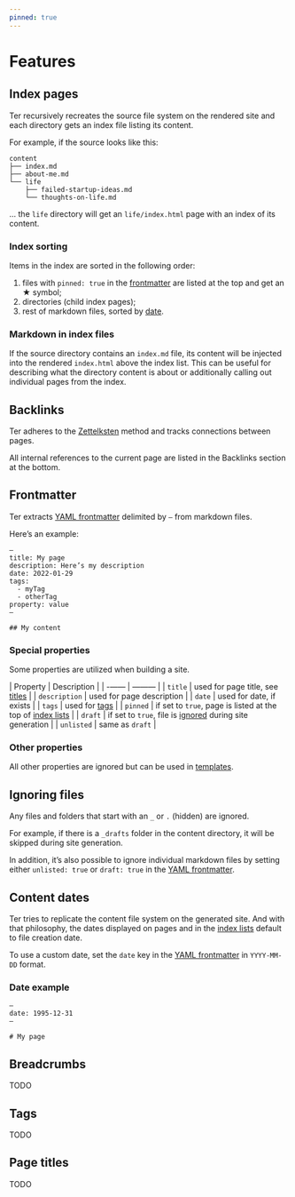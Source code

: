 ```yaml
---
pinned: true
---
```


# Features 

## Index pages

Ter recursively recreates the source file system on the rendered site and each
directory gets an index file listing its content.

For example, if the source looks like this:

```
content
├── index.md
├── about-me.md
└── life
    ├── failed-startup-ideas.md
    └── thoughts-on-life.md
```

... the `life` directory will get an `life/index.html` page with an index of its
content.

### Index sorting

Items in the index are sorted in the following order:

1. files with `pinned: true` in the [frontmatter](#frontmatter) are listed
   at the top and get an ★ symbol;
2. directories (child index pages);
3. rest of markdown files, sorted by [date](#content-dates).

### Markdown in index files

If the source directory contains an `index.md` file, its content will be
injected into the rendered `index.html` above the index list. This can be useful
for describing what the directory content is about or additionally calling out
individual pages from the index.

## Backlinks

Ter adheres to the [Zettelksten](/zettelkasten.md) method and tracks connections
between pages.

All internal references to the current page are listed in the Backlinks section
at the bottom.

## Frontmatter

Ter extracts [YAML frontmatter](https://jekyllrb.com/docs/front-matter/)
delimited by `—` from markdown files.

Here’s an example:

```
—
title: My page
description: Here’s my description
date: 2022-01-29
tags:
  - myTag
  - otherTag
property: value
—

## My content
```

### Special properties

Some properties are utilized when building a site.

| Property | Description |
| -—— | ——— |
| `title`       | used for page title, see [titles](titles.md) |
| `description` | used for page description |
| `date`        | used for date, if exists |
| `tags`        | used for [tags](./tags.md)                                                     |
| `pinned`      | if set to `true`, page is listed at the top of [index lists](./index-pages.md) |
| `draft`       | if set to `true`, file is [ignored](./ignored-files.md) during site generation |
| `unlisted`    | same as `draft`                                                                |

### Other properties

All other properties are ignored but can be used in
[templates](/customize.md#templates).

## Ignoring files

Any files and folders that start with an `_` or `.` (hidden) are ignored.

For example, if there is a `_drafts` folder in the content directory, it will be
skipped during site generation.

In addition, it’s also possible to ignore individual markdown files by setting
either `unlisted: true` or `draft: true` in the
[YAML frontmatter](#frontmatter).

## Content dates

Ter tries to replicate the content file system on the generated site. And with
that philosophy, the dates displayed on pages and in the
[index lists](#index-pages) default to file creation date.

To use a custom date, set the `date` key in the
[YAML frontmatter](#frontmatter) in `YYYY-MM-DD` format.

### Date example

```
—
date: 1995-12-31
—

# My page
```

## Breadcrumbs

TODO

## Tags

TODO

## Page titles

TODO